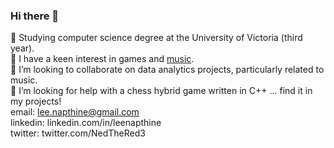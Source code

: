 ### Hi there 👋

🔭 Studying computer science degree at the University of Victoria (third year).<br>
🌱 I have a keen interest in games and [music](https://open.spotify.com/artist/50gZGkC4xYd5vJUBEnXwXP). <br>
👯 I’m looking to collaborate on data analytics projects, particularly related to music. <br>
🤔 I’m looking for help with a chess hybrid game written in C++ ... find it in my projects! <br>
email: lee.napthine@gmail.com <br>
linkedin: linkedin.com/in/leenapthine <br>
twitter: twitter.com/NedTheRed3 <br>
